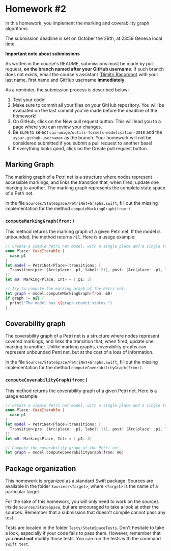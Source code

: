 # Homework \#2

In this homework, you implement the marking and coverability graph algorithms.

The submission deadline is set on October the 29th, at 23:59 Geneva local time.

**Important note about submissions**

As written in the course's README,
submissions must be made by pull request, **on the branch named after your GitHub username**.
If such branch does not exists,
email the course's assistant ([Dimitri Racordon](mailto:dimitri.racordon@unige.ch))
with your last name, first name and GitHub username **immediately**.

As a reminder, the submission process is described below:
1. Test your code!
2. Make sure to commit all your files on your GitHub repository.
   You will be evaluated on the last commit you've made before the deadline of the homework!
3. On GitHub, click on the New pull request button.
   This will lead you to a page where you can review your changes.
4. Be sure to select `cui-unige/outils-formels-modelisation-2018`
   and the `<your-github-username>` as the branch.
   Your homework will not be considered submitted if you submit a pull request to another base!
5. If everything looks good, click on the Create pull request button.

## Marking Graph

The marking graph of a Petri net is a structure where nodes represent accessible markings,
and links the transition that, when fired, update one marking to another.
The marking graph represents the complete state space of a Petri net.

In the file `Sources/StateSpace/PetriNet+Graphs.swift`,
fill out the missing implementation for the method `computeMarkingGraph(from:)`.

### `computeMarkingGraph(from:)`

This method returns the marking graph of a given Petri net.
If the model is unbounded, the method returns `nil`.
Here is a usage example:

```swift
// Create a simple Petri net model, with a single place and a single transition.
enum Place: CaseIterable {
  case p1
}
let model = PetriNet<Place>(transitions: [
  Transition(pre: [Arc(place: .p1, label: 2)], post: [Arc(place: .p1, label: 1)]),
])
let m0: Marking<Place, Int> = [.p1: 3]

// Try to compute the marking graph of the Petri net.
let graph = model.computeMarkingGraph(from: m0)
if graph != nil {
  print("The model has \(graph.count) states.")
}
```

## Coverability graph

The coverability graph of a Petri net is a structure where nodes represent covered markings,
and links the transition that, when fired, update one marking to another.
Unlike marking graphs, coverability graphs can represent unbounded Petri net,
but at the cost of a loss of information.

In the file `Sources/StateSpace/PetriNet+Graphs.swift`,
fill out the missing implementation for the method `computeCoverabilityGraph(from:)`.

### `computeCoverabilityGraph(from:)`

This method returns the coverability graph of a given Petri net.
Here is a usage example:

```swift
// Create a simple Petri net model, with a single place and a single transition.
enum Place: CaseIterable {
  case p1
}
let model = PetriNet<Place>(transitions: [
  Transition(pre: [Arc(place: .p1, label: 1)], post: [Arc(place: .p1, label: 2)]),
])
let m0: Marking<Place, Int> = [.p1: 3]

// Compute the coverability graph of the Petri net.
let graph = model.computeCoverabilityGraph(from: m0)
```

## Package organization

This homework is organized as a standard Swift package.
Sources are available in the folder `Sources/<Target>`,
where `<Target>` is the name of a particular target.

For the sake of this homework,
you will only need to work on the sources inside `Sources/StateSpace`,
but are encouraged to take a look at other the sources.
Remember that a submission that doesn't compile cannot pass any test.

Tests are located in the folder `Tests/StateSpaceTests`.
Don't hesitate to take a look, especially if your code fails to pass them.
However, remember that you **must not** modify those tests.
You can run the tests with the command `swift test`.
